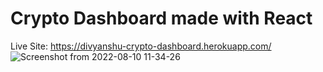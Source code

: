 # Crypto Dashboard made with React

Live Site: https://divyanshu-crypto-dashboard.herokuapp.com/
![Screenshot from 2022-08-10 11-34-26](https://user-images.githubusercontent.com/57029627/183827184-c4c8a613-d98f-49ea-8d7b-9a0e1d52480b.png)
